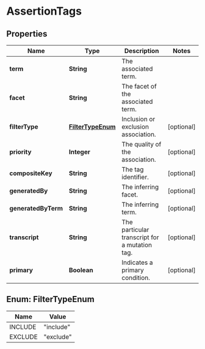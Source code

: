# AssertionTags

## Properties
Name | Type | Description | Notes
------------ | ------------- | ------------- | -------------
**term** | **String** | The associated term. | 
**facet** | **String** | The facet of the associated term. | 
**filterType** | [**FilterTypeEnum**](#FilterTypeEnum) | Inclusion or exclusion association. |  [optional]
**priority** | **Integer** | The quality of the association. |  [optional]
**compositeKey** | **String** | The tag identifier. |  [optional]
**generatedBy** | **String** | The inferring facet. |  [optional]
**generatedByTerm** | **String** | The inferring term. |  [optional]
**transcript** | **String** | The particular transcript for a mutation tag. |  [optional]
**primary** | **Boolean** | Indicates a primary condition. |  [optional]

<a name="FilterTypeEnum"></a>
## Enum: FilterTypeEnum
Name | Value
---- | -----
INCLUDE | &quot;include&quot;
EXCLUDE | &quot;exclude&quot;
